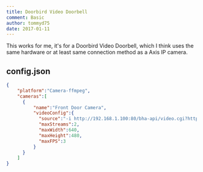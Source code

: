 ```yaml
---
title: Doorbird Video Doorbell
comment: Basic
author: tommyd75
date: 2017-01-11
---
```

This works for me, it's for a Doorbird Video Doorbell, which I think uses the same hardware or at least same connection method as a Axis IP camera.

## config.json

```json
{
    "platform":"Camera-ffmpeg",
    "cameras":[
      {
          "name":"Front Door Camera",
          "videoConfig":{
            "source":"-i http://192.168.1.100:80/bha-api/video.cgi?http-user=username&http-password=password",
            "maxStreams":2,
            "maxWidth":640,
            "maxHeight":480,
            "maxFPS":3
          }
      }
    ]
}
```
